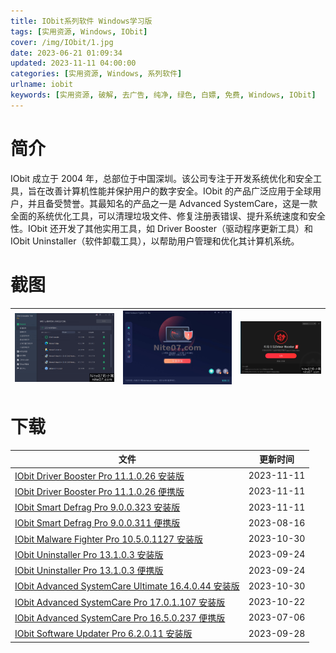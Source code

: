 ```yaml
---
title: IObit系列软件 Windows学习版
tags: [实用资源, Windows, IObit]
cover: /img/IObit/1.jpg
date: 2023-06-21 01:09:34
updated: 2023-11-11 04:00:00
categories: [实用资源, Windows, 系列软件]
urlname: iobit
keywords: [实用资源, 破解, 去广告, 纯净, 绿色, 白嫖, 免费, Windows, IObit]
---
```


# 简介

IObit 成立于 2004 年，总部位于中国深圳。该公司专注于开发系统优化和安全工具，旨在改善计算机性能并保护用户的数字安全。IObit 的产品广泛应用于全球用户，并且备受赞誉。其最知名的产品之一是 Advanced SystemCare，这是一款全面的系统优化工具，可以清理垃圾文件、修复注册表错误、提升系统速度和安全性。IObit 还开发了其他实用工具，如 Driver Booster（驱动程序更新工具）和 IObit Uninstaller（软件卸载工具），以帮助用户管理和优化其计算机系统。

# 截图

| ![](/img/IObit/2.png) | ![](/img/IObit/3.jpg) | ![](/img/IObit/4.png) |
| :-------------------: | :-------------------: | :-------------------: |

# 下载

| 文件                                                                                                                      | 更新时间   |
| ------------------------------------------------------------------------------------------------------------------------- | ---------- |
| [IObit Driver Booster Pro 11.1.0.26 安装版](/download/index.html?f=IObit-Driver-Booster-Pro-11.1.0.26.zip)                | 2023-11-11 |
| [IObit Driver Booster Pro 11.1.0.26 便携版](/download/index.html?f=Iobit-Driver-Booster-11.1.0.26-Portable.zip)           | 2023-11-11 |
| [IObit Smart Defrag Pro 9.0.0.323 安装版](/download/index.html?f=IObit-Smart-Defrag-Pro-9.2.0.323.zip)                    | 2023-11-11 |
| [IObit Smart Defrag Pro 9.0.0.311 便携版](/download/index.html?f=Iobit-Smart-Defrag-9.0.0.311-Portable.zip)               | 2023-08-16 |
| [IObit Malware Fighter Pro 10.5.0.1127 安装版](/download/index.html?f=IObit-Malware-Fighter-Pro-10.5.0.1127.zip)          | 2023-10-30 |
| [IObit Uninstaller Pro 13.1.0.3 安装版](/download/index.html?f=IObit-Uninstaller-Pro-13.1.0.3.zip)                        | 2023-09-24 |
| [IObit Uninstaller Pro 13.1.0.3 便携版](/download/index.html?f=Iobit-Uninstaller-13.1.0.3-Portable.zip)                   | 2023-09-24 |
| [IObit Advanced SystemCare Ultimate 16.4.0.44 安装版](/download/index.html?f=Advanced-SystemCare-Ultimate-16.4.0.44.zip)  | 2023-10-30 |
| [IObit Advanced SystemCare Pro 17.0.1.107 安装版](/download/index.html?f=Advanced-SystemCare-Pro-17.0.1.107.zip)          | 2023-10-22 |
| [IObit Advanced SystemCare Pro 16.5.0.237 便携版](/download/index.html?f=Advanced-SystemCare-Pro-16.5.0.237-Portable.zip) | 2023-07-06 |
| [IObit Software Updater Pro 6.2.0.11 安装版](/download/index.html?f=IObit-Software-Updater-Pro-6.2.0.11.zip)              | 2023-09-28 |

